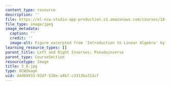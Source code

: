 ```yaml
---
content_type: resource
description: ''
file: https://ol-ocw-studio-app-production.s3.amazonaws.com/courses/18-06sc-linear-algebra-fall-2011/ddd0493392df528ea8b7c3313ba313cf_3_8.jpg
file_type: image/jpeg
image_metadata:
  caption: ''
  credit: ''
  image-alt: Figure excerpted from 'Introduction to Linear Algebra' by G.S. Strang
learning_resource_types: []
parent_title: Left and Right Inverses; Pseudoinverse
parent_type: CourseSection
resourcetype: Image
title: 3_8.jpg
type: OCWImage
uid: ddd04933-92df-528e-a8b7-c3313ba313cf
---
```

